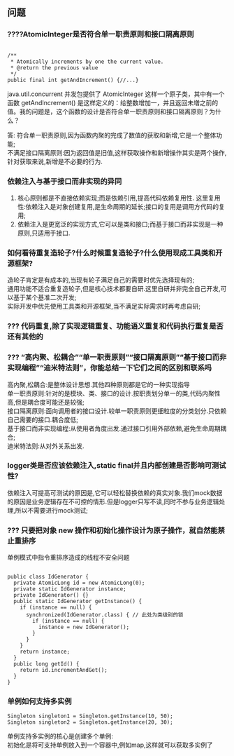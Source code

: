 ## 问题

### ????AtomicInteger是否符合单一职责原则和接口隔离原则


```

/**
 * Atomically increments by one the current value.
 * @return the previous value
 */
public final int getAndIncrement() {//...}
```
java.util.concurrent 并发包提供了 AtomicInteger 这样一个原子类，其中有一个函数 getAndIncrement() 是这样定义的：给整数增加一，并且返回未増之前的值。我的问题是，这个函数的设计是否符合单一职责原则和接口隔离原则？为什么？

答: 符合单一职责原则,因为函数内聚的完成了数值的获取和新增,它是一个整体功能;     
不满足接口隔离原则:因为返回值是旧值,这样获取操作和新增操作其实是两个操作,针对获取来说,新增是不必要的行为.


### 依赖注入与基于接口而非实现的异同

1. 核心原则都是不直接依赖实现;而是依赖引用,提高代码依赖复用性.
    这里复用性:依赖注入是对象创建复用,是生命周期的延长;接口的复用是调用方代码的复用;
2. 依赖注入是更宽泛的实现方式,它可以是类和接口;而基于接口而非实现是一种原则,只适用于接口.

### 如何看待重复造轮子?什么时候重复造轮子?什么使用现成工具类和开源框架?

造轮子肯定是有成本的,当现有轮子满足自己的需要时优先选择现有的;    
通用功能不适合重复造轮子,但是核心技术都要自研.这里自研并非完全自己开发,可以基于某个基准二次开发;    
实际开发中优先使用工具类和开源框架,当不满足实际需求时再考虑自研;

### ??? 代码重复,除了实现逻辑重复、功能语义重复和代码执行重复是否还有其他的


### ??? “高内聚、松耦合”“单一职责原则”“接口隔离原则”“基于接口而非实现编程”“迪米特法则”，你能总结一下它们之间的区别和联系吗

高内聚,松耦合:是整体设计思想.其他四种原则都是它的一种实现指导    
单一职责原则:针对的是模块、类、接口的设计.按职责划分单一的类,代码内聚性高,但是耦合度可能还是较强;    
接口隔离原则:面向调用者的接口设计.较单一职责原则更细粒度的分类划分.只依赖自己需要的接口.耦合度低;    
基于接口而非实现编程:从使用者角度出发.通过接口引用外部依赖,避免生命周期耦合;    
迪米特法则:从对外关系出发.    


### logger类是否应该依赖注入,static final并且内部创建是否影响可测试性?

依赖注入可提高可测试的原因是,它可以轻松替换依赖的真实对象.我们mock数据的原因是业务逻辑存在不可控的情形.但是logger只写不读,同时不参与业务逻辑处理,所以不需要进行mock测试;


### ??? 只要把对象 new 操作和初始化操作设计为原子操作，就自然能禁止重排序

单例模式中指令重排序造成的线程不安全问题

```

public class IdGenerator { 
  private AtomicLong id = new AtomicLong(0);
  private static IdGenerator instance;
  private IdGenerator() {}
  public static IdGenerator getInstance() {
    if (instance == null) {
      synchronized(IdGenerator.class) { // 此处为类级别的锁
        if (instance == null) {
          instance = new IdGenerator();
        }
      }
    }
    return instance;
  }
  public long getId() { 
    return id.incrementAndGet();
  }
}
```

### 单例如何支持多实例

```
Singleton singleton1 = Singleton.getInstance(10, 50);
Singleton singleton2 = Singleton.getInstance(20, 30);
```
单例支持多实例的核心是创建多个单例:    
初始化是将可支持单例放入到一个容器中,例如map,这样就可以获取多实例了














